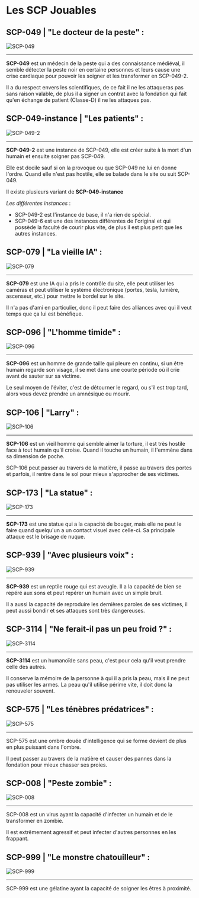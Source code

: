 # Les SCP Jouables

## SCP-049 | "Le docteur de la peste" :

![SCP-049](assets/049.png)

---

**SCP-049** est un médecin de la peste qui a des connaissance médiéval, il semble détecter la peste noir en certaine personnes et leurs cause une crise cardiaque pour pouvoir les soigner et les transformer en SCP-049-2.

Il a du respect envers les scientifiques, de ce fait il ne les attaqueras pas sans raison valable, de plus il a signer un contrat avec la fondation qui fait qu'en échange de patient (Classe-D) il ne les attaques pas.

## SCP-049-instance | "Les patients" :

![SCP-049-2](assets/0492.png)

---

**SCP-049-2** est une instance de SCP-049, elle est créer suite à la mort d'un humain et ensuite soigner pas SCP-049. 

Elle est docile sauf si on la provoque ou que SCP-049 ne lui en donne l'ordre. Quand elle n'est pas hostile, elle se balade dans le site ou suit SCP-049.

Il existe plusieurs variant de **SCP-049-instance**

*Les différentes instances* :

- SCP-049-2 est l'instance de base, il n'a rien de spécial.
- SCP-049-6 est une des instances différentes de l'original et qui possède la faculté de courir plus vite, de plus il est plus petit que les autres instances.

## SCP-079 | "La vieille IA" :

![SCP-079](assets/079.png)

---

**SCP-079** est une IA qui a pris le contrôle du site, elle peut utiliser les caméras et peut utiliser le système électronique (portes, tesla, lumière, ascenseur, etc.) pour mettre le bordel sur le site.

Il n'a pas d'ami en particulier, donc il peut faire des alliances avec qui il veut temps que ça lui est bénéfique.

## SCP-096 | "L'homme timide" :

![SCP-096](assets/096.png)

---

**SCP-096** est un homme de grande taille qui pleure en continu, si un être humain regarde son visage, il se met dans une courte période où il crie avant de sauter sur sa victime.

Le seul moyen de l'éviter, c'est de détourner le regard, ou s'il est trop tard, alors vous devez prendre un amnésique ou mourir.

## SCP-106 | "Larry" :

![SCP-106](assets/106.png)

---

**SCP-106** est un vieil homme qui semble aimer la torture, il est très hostile face à tout humain qu'il croise. Quand il touche un humain, il l'emmène dans sa dimension de poche.

SCP-106 peut passer au travers de la matière, il passe au travers des portes et parfois, il rentre dans le sol pour mieux s'approcher de ses victimes.

## SCP-173 | "La statue" :

![SCP-173](assets/173.png)

---

**SCP-173** est une statue qui a la capacité de bouger, mais elle ne peut le faire quand quelqu'un a un contact visuel avec celle-ci.
Sa principale attaque est le brisage de nuque.

## SCP-939 | "Avec plusieurs voix" :

![SCP-939](assets/939.png)

---

**SCP-939** est un reptile rouge qui est aveugle. Il a la capacité de bien se repéré aux sons et peut repérer un humain avec un simple bruit. 

Il a aussi la capacité de reproduire les dernières paroles de ses victimes, il peut aussi bondir et ses attaques sont très dangereuses.

## SCP-3114 | "Ne ferait-il pas un peu froid ?" :

![SCP-3114](assets/3114.png)

---

**SCP-3114** est un humanoïde sans peau, c'est pour cela qu'il veut prendre celle des autres.

Il conserve la mémoire de la personne à qui il a pris la peau, mais il ne peut pas utiliser les armes. La peau qu'il utilise périme vite, il doit donc la renouveler souvent.

## SCP-575 | "Les ténèbres prédatrices" :

![SCP-575](assets/106.png)

---

SCP-575 est une ombre douée d'intelligence qui se forme devient de plus en plus puissant dans l'ombre.

Il peut passer au travers de la matière et causer des pannes dans la fondation pour mieux chasser ses proies.

## SCP-008 | "Peste zombie" :

![SCP-008](assets/0492.png)

---

SCP-008 est un virus ayant la capacité d'infecter un humain et de le transformer en zombie.

Il est extrêmement agressif et peut infecter d'autres personnes en les frappant.

## SCP-999 | "Le monstre chatouilleur" :

![SCP-999](assets/999.png)

---

SCP-999 est une gélatine ayant la capacité de soigner les êtres à proximité.